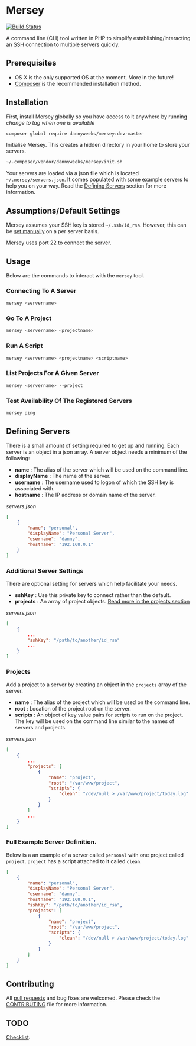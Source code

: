 # Mersey

[![Build Status](https://travis-ci.org/dannyweeks/mersey.svg?branch=master)](https://travis-ci.org/dannyweeks/mersey)

A command line (CLI) tool written in PHP to simplify establishing/interacting an SSH connection to multiple servers quickly.

## Prerequisites

- OS X is the only supported OS at the moment. More in the future!
- [Composer](https://getcomposer.org/) is the recommended installation method.

## Installation

First, install Mersey globally so you have access to it anywhere by running *change to tag when one is available*

```bash
composer global require dannyweeks/mersey:dev-master
```

Initialise Mersey. This creates a hidden directory in your home to store your servers.

```bash
~/.composer/vendor/dannyweeks/mersey/init.sh
```

Your servers are loaded via a json file which is located `~/.mersey/servers.json`. It comes populated with some example servers to help you on your way. Read the [Defining Servers](#defining-servers) section for more information.

## Assumptions/Default Settings

Mersey assumes your SSH key is stored `~/.ssh/id_rsa`. However, this can be [set manually](#additional-server-settings) on a per server basis.

Mersey uses port 22 to connect the server.

## Usage

Below are the commands to interact with the `mersey` tool. 

### Connecting To A Server

```bash
mersey <servername>
```

### Go To A Project

```bash
mersey <servername> <projectname>
```

### Run A Script

```bash
mersey <servername> <projectname> <scriptname>
```

### List Projects For A Given Server

```bash
mersey <servername> --project
```

### Test Availability Of The Registered Servers

```bash
mersey ping
```

## Defining Servers
There is a small amount of setting required to get up and running. Each server is an object in a json array. A server object
needs a minimum of the following:

* **name** : The alias of the server which will be used on the command line.
* **displayName** : The name of the server.
* **username** : The username used to logon of which the SSH key is associated with. 
* **hostname** : The IP address or domain name of the server.

*servers.json*
```json
[
    {
        "name": "personal",
        "displayName": "Personal Server",
        "username": "danny",
        "hostname": "192.168.0.1"
    }
]
```

### Additional Server Settings

There are optional setting for servers which help facilitate your needs. 

* **sshKey** : Use this private key to connect rather than the default.
* **projects** : An array of project objects. [Read more in the projects section](#projects)

*servers.json*
```json
[
    {
        ...
        "sshKey": "/path/to/another/id_rsa"
        ...
    }
]
```

### Projects

Add a project to a server by creating an object in the `projects` array of the server.

* **name** : The alias of the project which will be used on the command line.
* **root** : Location of the project root on the server.
* **scripts** : An object of key value pairs for scripts to run on the project. The key will be used on the command line 
similar to the names of servers and projects.

*servers.json*
```json
[
    {
        ...
        "projects": [
            {
                "name": "project",
                "root": "/var/www/project",
                "scripts": {
                    "clean": "/dev/null > /var/www/project/today.log"
                }
            }
        ]
        ...
    }
]
```

### Full Example Server Definition.

Below is a an example of a server called `personal` with one project called `project`. `project` has a script attached
 to it called `clean`. 

```json
[
    {
        "name": "personal",
        "displayName": "Personal Server",
        "username": "danny",
        "hostname": "192.168.0.1",
        "sshKey": "/path/to/another/id_rsa",
        "projects": [
            {
                "name": "project",
                "root": "/var/www/project",
                "scripts": {
                    "clean": "/dev/null > /var/www/project/today.log"
                }
            }
        ]
    }
]
```

## Contributing

All [pull requests](https://github.com/dannyweeks/mersey/pulls) and bug fixes are welcomed.
Please check the [CONTRIBUTING](https://github.com/dannyweeks/mersey/blob/master/CONTRIBUTING.md) file for more information.

## TODO

[Checklist](http://phppackagechecklist.com/#1,2,3,4,5,6,7,8,9,11,12,13,14).
